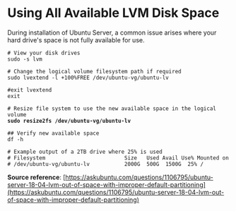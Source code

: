 # Using All Available LVM Disk Space

During installation of Ubuntu Server, a common issue arises where your hard drive's space is not fully available for use.

<pre class="language-bash"><code class="lang-bash"># View your disk drives
sudo -s lvm

# Change the logical volume filesystem path if required
sudo lvextend -l +100%FREE /dev/ubuntu-vg/ubuntu-lv

#exit lvextend
exit

# Resize file system to use the new available space in the logical volume
<strong>sudo resize2fs /dev/ubuntu-vg/ubuntu-lv
</strong>
## Verify new available space
df -h

# Example output of a 2TB drive where 25% is used
# Filesystem                         Size   Used Avail Use% Mounted on
# /dev/ubuntu-vg/ubuntu-lv           2000G  500G  1500G  25% /
</code></pre>

**Source reference**: [https://askubuntu.com/questions/1106795/ubuntu-server-18-04-lvm-out-of-space-with-improper-default-partitioning](https://askubuntu.com/questions/1106795/ubuntu-server-18-04-lvm-out-of-space-with-improper-default-partitioning)
